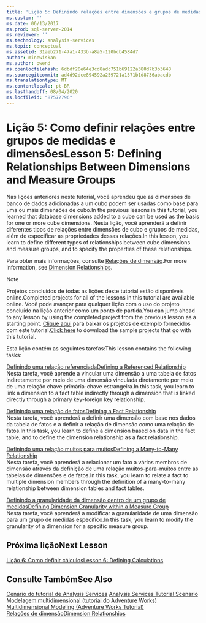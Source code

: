 ```yaml
---
title: 'Lição 5: Definindo relações entre dimensões e grupos de medidas | Microsoft Docs'
ms.custom: ''
ms.date: 06/13/2017
ms.prod: sql-server-2014
ms.reviewer: ''
ms.technology: analysis-services
ms.topic: conceptual
ms.assetid: 31aeb271-47a1-433b-a8a5-120bcb4584d7
author: minewiskan
ms.author: owend
ms.openlocfilehash: 6dbdf20e64e3cd8adc751b69122a380d7b3b3648
ms.sourcegitcommit: ad4d92dce894592a259721a1571b1d8736abacdb
ms.translationtype: MT
ms.contentlocale: pt-BR
ms.lasthandoff: 08/04/2020
ms.locfileid: "87572796"
---
```

# <a name="lesson-5-defining-relationships-between-dimensions-and-measure-groups"></a><span data-ttu-id="4bf76-102">Lição 5: Como definir relações entre grupos de medidas e dimensões</span><span class="sxs-lookup"><span data-stu-id="4bf76-102">Lesson 5: Defining Relationships Between Dimensions and Measure Groups</span></span>
  <span data-ttu-id="4bf76-103">Nas lições anteriores neste tutorial, você aprendeu que as dimensões de banco de dados adicionadas a um cubo podem ser usadas como base para uma ou mais dimensões de cubo.</span><span class="sxs-lookup"><span data-stu-id="4bf76-103">In the previous lessons in this tutorial, you learned that database dimensions added to a cube can be used as the basis for one or more cube dimensions.</span></span> <span data-ttu-id="4bf76-104">Nesta lição, você aprenderá a definir diferentes tipos de relações entre dimensões de cubo e grupos de medidas, além de especificar as propriedades dessas relações.</span><span class="sxs-lookup"><span data-stu-id="4bf76-104">In this lesson, you learn to define different types of relationships between cube dimensions and measure groups, and to specify the properties of these relationships.</span></span>  
  
 <span data-ttu-id="4bf76-105">Para obter mais informações, consulte [Relações de dimensão](multidimensional-models-olap-logical-cube-objects/dimension-relationships.md).</span><span class="sxs-lookup"><span data-stu-id="4bf76-105">For more information, see [Dimension Relationships](multidimensional-models-olap-logical-cube-objects/dimension-relationships.md).</span></span>  
  
> [!NOTE]  
>  <span data-ttu-id="4bf76-106">Projetos concluídos de todas as lições deste tutorial estão disponíveis online.</span><span class="sxs-lookup"><span data-stu-id="4bf76-106">Completed projects for all of the lessons in this tutorial are available online.</span></span> <span data-ttu-id="4bf76-107">Você pode avançar para qualquer lição com o uso do projeto concluído na lição anterior como um ponto de partida.</span><span class="sxs-lookup"><span data-stu-id="4bf76-107">You can jump ahead to any lesson by using the completed project from the previous lesson as a starting point.</span></span> <span data-ttu-id="4bf76-108">[Clique aqui](https://go.microsoft.com/fwlink/?LinkID=221866) para baixar os projetos de exemplo fornecidos com este tutorial.</span><span class="sxs-lookup"><span data-stu-id="4bf76-108">[Click here](https://go.microsoft.com/fwlink/?LinkID=221866) to download the sample projects that go with this tutorial.</span></span>  
  
 <span data-ttu-id="4bf76-109">Esta lição contém as seguintes tarefas:</span><span class="sxs-lookup"><span data-stu-id="4bf76-109">This lesson contains the following tasks:</span></span>  
  
 [<span data-ttu-id="4bf76-110">Definindo uma relação referenciada</span><span class="sxs-lookup"><span data-stu-id="4bf76-110">Defining a Referenced Relationship</span></span>](lesson-5-1-defining-a-referenced-relationship.md)  
 <span data-ttu-id="4bf76-111">Nesta tarefa, você aprende a vincular uma dimensão a uma tabela de fatos indiretamente por meio de uma dimensão vinculada diretamente por meio de uma relação chave primária-chave estrangeira.</span><span class="sxs-lookup"><span data-stu-id="4bf76-111">In this task, you learn to link a dimension to a fact table indirectly through a dimension that is linked directly through a primary key-foreign key relationship.</span></span>  
  
 [<span data-ttu-id="4bf76-112">Definindo uma relação de fatos</span><span class="sxs-lookup"><span data-stu-id="4bf76-112">Defining a Fact Relationship</span></span>](lesson-5-2-defining-a-fact-relationship.md)  
 <span data-ttu-id="4bf76-113">Nesta tarefa, você aprenderá a definir uma dimensão com base nos dados da tabela de fatos e a definir a relação de dimensão como uma relação de fatos.</span><span class="sxs-lookup"><span data-stu-id="4bf76-113">In this task, you learn to define a dimension based on data in the fact table, and to define the dimension relationship as a fact relationship.</span></span>  
  
 [<span data-ttu-id="4bf76-114">Definindo uma relação muitos para muitos</span><span class="sxs-lookup"><span data-stu-id="4bf76-114">Defining a Many-to-Many Relationship</span></span>](lesson-5-3-defining-a-many-to-many-relationship.md)  
 <span data-ttu-id="4bf76-115">Nesta tarefa, você aprenderá a relacionar um fato a vários membros de dimensão através da definição de uma relação muitos-para-muitos entre as tabelas de dimensões e de fatos.</span><span class="sxs-lookup"><span data-stu-id="4bf76-115">In this task, you learn to relate a fact to multiple dimension members through the definition of a many-to-many relationship between dimension tables and fact tables.</span></span>  
  
 [<span data-ttu-id="4bf76-116">Definindo a granularidade da dimensão dentro de um grupo de medidas</span><span class="sxs-lookup"><span data-stu-id="4bf76-116">Defining Dimension Granularity within a Measure Group</span></span>](lesson-5-4-defining-dimension-granularity-within-a-measure-group.md)  
 <span data-ttu-id="4bf76-117">Nesta tarefa, você aprenderá a modificar a granularidade de uma dimensão para um grupo de medidas específico.</span><span class="sxs-lookup"><span data-stu-id="4bf76-117">In this task, you learn to modify the granularity of a dimension for a specific measure group.</span></span>  
  
## <a name="next-lesson"></a><span data-ttu-id="4bf76-118">Próxima lição</span><span class="sxs-lookup"><span data-stu-id="4bf76-118">Next Lesson</span></span>  
 [<span data-ttu-id="4bf76-119">Lição 6: Como definir cálculos</span><span class="sxs-lookup"><span data-stu-id="4bf76-119">Lesson 6: Defining Calculations</span></span>](lesson-6-defining-calculations.md)  
  
## <a name="see-also"></a><span data-ttu-id="4bf76-120">Consulte Também</span><span class="sxs-lookup"><span data-stu-id="4bf76-120">See Also</span></span>  
 <span data-ttu-id="4bf76-121">[Cenário do tutorial de Analysis Services](analysis-services-tutorial-scenario.md) </span><span class="sxs-lookup"><span data-stu-id="4bf76-121">[Analysis Services Tutorial Scenario](analysis-services-tutorial-scenario.md) </span></span>  
 <span data-ttu-id="4bf76-122">[Modelagem multidimensional &#40;tutorial do Adventure Works&#41;](multidimensional-modeling-adventure-works-tutorial.md) </span><span class="sxs-lookup"><span data-stu-id="4bf76-122">[Multidimensional Modeling &#40;Adventure Works Tutorial&#41;](multidimensional-modeling-adventure-works-tutorial.md) </span></span>  
 [<span data-ttu-id="4bf76-123">Relações de dimensão</span><span class="sxs-lookup"><span data-stu-id="4bf76-123">Dimension Relationships</span></span>](multidimensional-models-olap-logical-cube-objects/dimension-relationships.md)  
  
  
